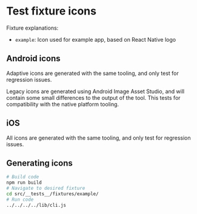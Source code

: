 # Test fixture icons

Fixture explanations:

- `example`: Icon used for example app, based on React Native logo

## Android icons

Adaptive icons are generated with the same tooling, and only test for regression issues.

Legacy icons are generated using Android Image Asset Studio, and will contain some small differences to the output of the tool. This tests for compatibility with the native platform tooling.

## iOS

All icons are generated with the same tooling, and only test for regression issues.

## Generating icons

```bash
# Build code
npm run build
# Navigate to desired fixture
cd src/__tests__/fixtures/example/
# Run code
../../../../lib/cli.js
```
